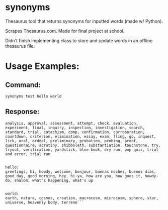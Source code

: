# synonyms
Thesaurus tool that returns synonyms for inputted words (made w/ Python).

Scrapes Thesaurus.com. Made for final project at school.

Didn't finish implementing class to store and update words in an offline thesaurus file.

# Usage Examples:

## Command:
`synonyms test hello world`
## Response:
```test:
analysis, approval, assessment, attempt, check, evaluation, experiment, final, inquiry, inspection, investigation, search, standard, trial, catechism, comp, confirmation, corroboration, countdown, criterion, elimination, essay, exam, fling, go, inquest, lick, oral, ordeal, preliminary, probation, probing, proof, questionnaire, scrutiny, shibboleth, substantiation, touchstone, try, tryout, verification, yardstick, blue book, dry run, pop quiz, trial and error, trial run


hello:
greetings, hi, howdy, welcome, bonjour, buenas noches, buenos dias, good day, good morning, hey, hi-ya, how are you, how goes it, howdy-do, shalom, what's happening, what's up


world:
earth, nature, cosmos, creation, macrocosm, microcosm, sphere, star, universe, heavenly body, terrene```
